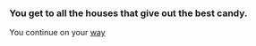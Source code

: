 ### You get to all the houses that give out the best candy.  
  
You continue on your [way](../win.md)  